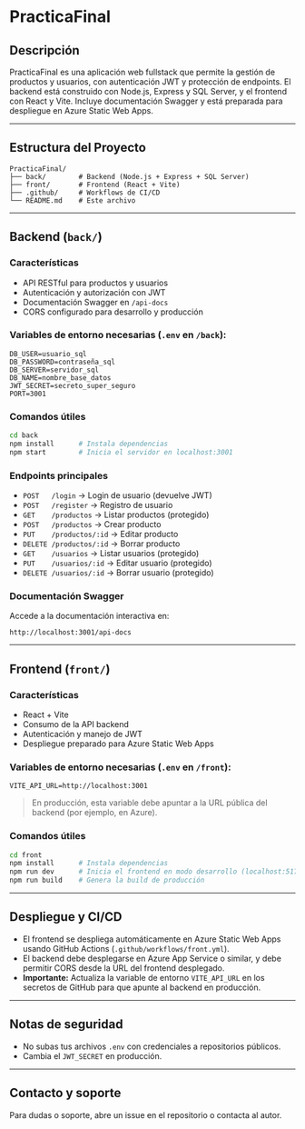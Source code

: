 # PracticaFinal

## Descripción

PracticaFinal es una aplicación web fullstack que permite la gestión de productos y usuarios, con autenticación JWT y protección de endpoints. El backend está construido con Node.js, Express y SQL Server, y el frontend con React y Vite. Incluye documentación Swagger y está preparada para despliegue en Azure Static Web Apps.

---

## Estructura del Proyecto

```
PracticaFinal/
├── back/        # Backend (Node.js + Express + SQL Server)
├── front/       # Frontend (React + Vite)
├── .github/     # Workflows de CI/CD
└── README.md    # Este archivo
```

---

## Backend (`back/`)

### Características
- API RESTful para productos y usuarios
- Autenticación y autorización con JWT
- Documentación Swagger en `/api-docs`
- CORS configurado para desarrollo y producción

### Variables de entorno necesarias (`.env` en `/back`):
```
DB_USER=usuario_sql
DB_PASSWORD=contraseña_sql
DB_SERVER=servidor_sql
DB_NAME=nombre_base_datos
JWT_SECRET=secreto_super_seguro
PORT=3001
```

### Comandos útiles
```bash
cd back
npm install      # Instala dependencias
npm start        # Inicia el servidor en localhost:3001
```

### Endpoints principales
- `POST   /login`         → Login de usuario (devuelve JWT)
- `POST   /register`      → Registro de usuario
- `GET    /productos`     → Listar productos (protegido)
- `POST   /productos`     → Crear producto
- `PUT    /productos/:id` → Editar producto
- `DELETE /productos/:id` → Borrar producto
- `GET    /usuarios`      → Listar usuarios (protegido)
- `PUT    /usuarios/:id`  → Editar usuario (protegido)
- `DELETE /usuarios/:id`  → Borrar usuario (protegido)

### Documentación Swagger
Accede a la documentación interactiva en:
```
http://localhost:3001/api-docs
```

---

## Frontend (`front/`)

### Características
- React + Vite
- Consumo de la API backend
- Autenticación y manejo de JWT
- Despliegue preparado para Azure Static Web Apps

### Variables de entorno necesarias (`.env` en `/front`):
```
VITE_API_URL=http://localhost:3001
```
> En producción, esta variable debe apuntar a la URL pública del backend (por ejemplo, en Azure).

### Comandos útiles
```bash
cd front
npm install      # Instala dependencias
npm run dev      # Inicia el frontend en modo desarrollo (localhost:5173)
npm run build    # Genera la build de producción
```

---

## Despliegue y CI/CD

- El frontend se despliega automáticamente en Azure Static Web Apps usando GitHub Actions (`.github/workflows/front.yml`).
- El backend debe desplegarse en Azure App Service o similar, y debe permitir CORS desde la URL del frontend desplegado.
- **Importante:** Actualiza la variable de entorno `VITE_API_URL` en los secretos de GitHub para que apunte al backend en producción.

---

## Notas de seguridad
- No subas tus archivos `.env` con credenciales a repositorios públicos.
- Cambia el `JWT_SECRET` en producción.

---

## Contacto y soporte
Para dudas o soporte, abre un issue en el repositorio o contacta al autor.
